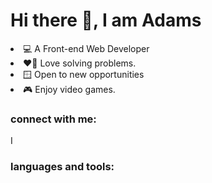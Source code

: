 # Hi there 👋, I am Adams 


<li> 💻 A Front-end Web Developer </li>
<li> ❤️‍🔥 Love solving problems. </li>
<li> 🪟 Open to new opportunities </li>
<li> 🎮 Enjoy video games. </li>

### connect with me:
[](https://www.linkedin.com/in/adams-bamfo-3aaa3011b/)
I 
  
### languages and tools:


<!--
**Adams-Ghub/Adams-Ghub** is a ✨ _special_ ✨ repository because its `README.md` (this file) appears on your GitHub profile.

Here are some ideas to get you started:

- 🔭 I’m currently working on ...
- 🌱 I’m currently learning ...
- 👯 I’m looking to collaborate on ...
- 🤔 I’m looking for help with ...
- 💬 Ask me about ...
- 📫 How to reach me: ...
- 😄 Pronouns: ...
- ⚡ Fun fact: ...
-->
